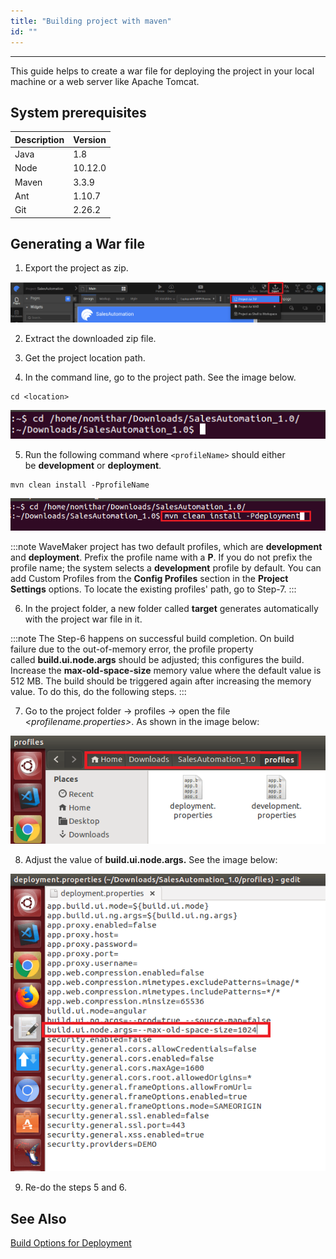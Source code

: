 ```yaml
---
title: "Building project with maven"
id: ""
---
```

---
This guide helps to create a war file for deploying the project in your local machine or a web server like Apache Tomcat.

## System prerequisites

|Description|Version|
|---|---|
|Java |1.8|
|Node|10.12.0|
|Maven| 3.3.9|
|Ant|1.10.7|
|Git| 2.26.2|

## Generating a War file

1. Export the project as zip.

[![](/learn/assets/ExportProjectasZip.png)](/learn/assets/ExportProjectasZip.png)

2. Extract the downloaded zip file.

3. Get the project location path.  

4. In the command line, go to the project path. See the image below.

```shell
cd <location>
```

[![](/learn/assets/LocateProjectIncmdline.png)](/learn/assets/LocateProjectIncmdline.png)

5. Run the following command where `<profileName>` should either be **development** or **deployment**.

```
mvn clean install -PprofileName
```

![mvn install](/learn/assets/enter-mvn-install-cmd-and-profilename.png)

:::note
WaveMaker project has two default profiles, which are **development** and **deployment**. Prefix the profile name with a **P**. If you do not prefix the profile name; the system selects a **development** profile by default. You can add Custom Profiles from the **Config Profiles** section in the **Project Settings** options. To locate the existing profiles' path, go to Step-7.
:::

6. In the project folder, a new folder called **target** generates automatically with the project war file in it.

:::note
The Step-6 happens on successful build completion. On build failure due to the out-of-memory error, the profile property called **build.ui.node.args** should be adjusted; this configures the build. Increase the **max-old-space-size** memory value where the default value is 512 MB. The build should be triggered again after increasing the memory value. To do this, do the following steps.
:::

7. Go to the project folder -> profiles -> open the file _<profilename.properties>_. As shown in the image below:

[![](/learn/assets/profile-location.png)](/learn/assets/profile-location.png)

8. Adjust the value of **build.ui.node.args.** See the image below:

[![](/learn/assets/adjusting-space-on-failure.png)](/learn/assets/adjusting-space-on-failure.png)

9. Re-do the steps 5 and 6.

## See Also

[Build Options for Deployment](/learn/app-development/deployment/build-options)
